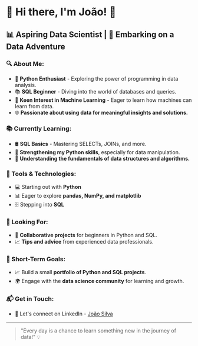 # 👋 Hi there, I'm João! 🌟

## 📊 Aspiring Data Scientist | 🚀 Embarking on a Data Adventure

### 🔍 About Me:

- 🐍 **Python Enthusiast** - Exploring the power of programming in data analysis.
- 📚 **SQL Beginner** - Diving into the world of databases and queries.
- 🤖 **Keen Interest in Machine Learning** - Eager to learn how machines can learn from data.
- 🌐 **Passionate about using data for meaningful insights and solutions.**

### 📚 Currently Learning:

- 🛢️ **SQL Basics** - Mastering SELECTs, JOINs, and more.
- 🐍 **Strengthening my Python skills**, especially for data manipulation.
- 🤔 **Understanding the fundamentals of data structures and algorithms.**

### 🔨 Tools & Technologies:

- 💻 Starting out with **Python**
- 📊 Eager to explore **pandas, NumPy, and matplotlib**
- 🗄️ Stepping into **SQL**

### 👥 Looking For:

- 🤝 **Collaborative projects** for beginners in Python and SQL.
- 📈 **Tips and advice** from experienced data professionals.

### 🚀 Short-Term Goals:

- 📈 Build a small **portfolio of Python and SQL projects**.
- 🌍 Engage with the **data science community** for learning and growth.

### 📬 Get in Touch:

- 💼 Let's connect on LinkedIn - [João Silva](https://www.linkedin.com/in/joao-silva-8625034a/)

---

> "Every day is a chance to learn something new in the journey of data!" 💡
